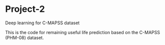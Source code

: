 # Project-2
Deep learning for C-MAPSS dataset

This is the code for remaining useful life prediction based on the C-MAPSS (PHM-08) dataset.
